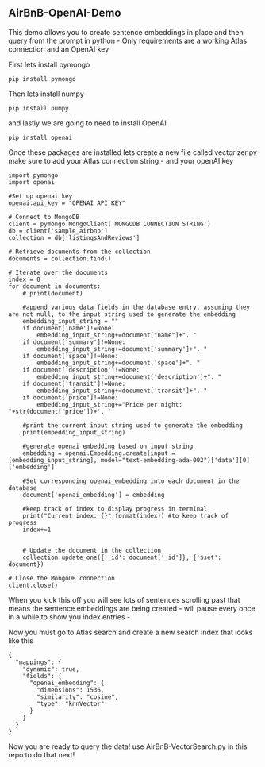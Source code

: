 ## AirBnB-OpenAI-Demo
This demo allows you to create sentence embeddings in place and then query from the prompt in python - Only requirements are a working Atlas connection and an OpenAI key

First lets install pymongo
```
pip install pymongo
```

Then lets install numpy
```
pip install numpy
```
and lastly we are going to need to install OpenAI
```
pip install openai
```
Once these packages are installed lets create a new file called vectorizer.py 
make sure to add your Atlas connection string - and your openAI key 

```
import pymongo
import openai

#Set up openai key
openai.api_key = "OPENAI API KEY"

# Connect to MongoDB
client = pymongo.MongoClient('MONGODB CONNECTION STRING')
db = client['sample_airbnb']
collection = db['listingsAndReviews']

# Retrieve documents from the collection
documents = collection.find()

# Iterate over the documents
index = 0
for document in documents:
    # print(document)

    #append various data fields in the database entry, assuming they are not null, to the input string used to generate the embedding
    embedding_input_string = ""
    if document['name']!=None:
        embedding_input_string+=document["name"]+". "
    if document['summary']!=None:
        embedding_input_string+=document['summary']+". "
    if document['space']!=None:
        embedding_input_string+=document['space']+". "
    if document['description']!=None:
        embedding_input_string+=document['description']+". "
    if document['transit']!=None:
        embedding_input_string+=document['transit']+". "
    if document['price']!=None:
        embedding_input_string+="Price per night: "+str(document['price'])+'. '
    
    #print the current input string used to generate the embedding
    print(embedding_input_string)

    #generate openai embedding based on input string
    embedding = openai.Embedding.create(input = [embedding_input_string], model="text-embedding-ada-002")['data'][0]['embedding']

    #Set corresponding openai_embedding into each document in the database
    document['openai_embedding'] = embedding

    #keep track of index to display progress in terminal
    print("Current index: {}".format(index)) #to keep track of progress
    index+=1


    # Update the document in the collection
    collection.update_one({'_id': document['_id']}, {'$set': document})

# Close the MongoDB connection
client.close()
```
When you kick this off you will see lots of sentences scrolling past that means the sentence embeddings are being created - will pause every once in a while
to show you index entries - 

Now you must go to Atlas search and create a new search index that looks like this

```
{
  "mappings": {
    "dynamic": true,
    "fields": {
      "openai_embedding": {
        "dimensions": 1536,
        "similarity": "cosine",
        "type": "knnVector"
      }
    }
  }
}
```
Now you are ready to query the data! use AirBnB-VectorSearch.py in this repo to do that next!



